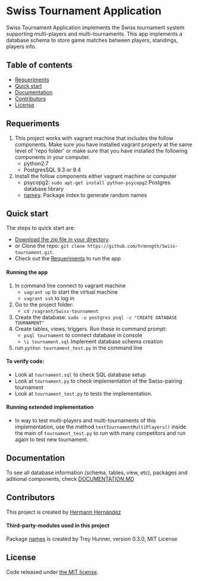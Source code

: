 # Swiss Tournament Application

Swiss Tournament Application implements the Swiss tournament system supporting multi-players and multi-tournaments. This app implements a database schema to store game matches between players, standings, players info.

## Table of contents

* [Requeriments](#requeriments)
* [Quick start](#quick-start)
* [Documentation](#documentation)
* [Contributors](#contributors)
* [License](#license)

## Requeriments

1. This project works with vagrant machine that includes the follow components. Make sure you have installed vagrant properly at the same level of 'repo folder' or make sure that you have installed
the following components in your computer.
	- python2.7
	- PostgresSQL 9.3 or 9.4
2. Install the follow components either vagrant machine or computer
	- psycopg2: ``sudo apt-get install python-psycopg2`` Postgres database library 
	- [names](https://pypi.python.org/pypi/names): Package index to generate random names

## Quick start

The steps to quick start are:

* [Download the zip file in your directory](https://github.com/hrmnngth/Swiss-tournament/archive/master.zip).
* or Clone the repo: `git clone https://github.com/hrmnngth/Swiss-tournament.git`.
* Check out the [Requeriments](#requeriments) to run the app

#### Running the app

1. In command line connect to vagrant machine
	- ``vagrant up`` to start the virtual machine
	- ``vagrant ssh`` to log in
2. Go to the project folder:
	- ``cd /vagrant/Swiss-tournament``
3. Create the database:
	``sudo -u postgres psql -c "CREATE DATABASE TOURNAMENT"``
4. Create tables, views, triggers. Run these in command prompt:
	- ``psql tournament`` to connect database in console
	- ``\i tournament.sql`` Implement database schema creation
5. run `python tournament_test.py` in the command line

#### To verify code:
- Look at ``tournament.sql`` to check SQL database setup
- Look at ``tournament.py`` to check implementation of the Swiss-pairing tournament
- Look at ``tournament_test.py`` to tests the implementation. 

#### Running extended implementation
- In way to test multi-players and multi-tournaments of this implementation, use the method ``testTournamentMultiPlayers()`` inside the main of ``tournament_test.py`` to run with many competitors and run again to test new tournament.

## Documentation

To see all database information (schema, tables, view, etc), packages and aditional components, check [DOCUMENTATION.MD](https://github.com/hrmnngth/Swiss-tournament/blob/master/DOCUMENTATION.md)


## Contributors

This project is created by [Hermann Hernández](https://twitter.com/hrmnn_mx)
#### Third-party-modules used in this project
Package [names](https://pypi.python.org/pypi/names) is created by Trey Hunner, version 0.3.0, MIT License

## License

Code released under [the MIT license](https://github.com/hrmnngth/Swiss-tournament/blob/master/LICENSE).

